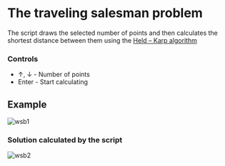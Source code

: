 # The traveling salesman problem
The script draws the selected number of points and then calculates the shortest distance between them using the [Held – Karp algorithm](https://en.wikipedia.org/wiki/Held%E2%80%93Karp_algorithm)

### Controls
* ↑, ↓ - Number of points
* Enter - Start calculating

## Example
![wsb1](https://user-images.githubusercontent.com/22982835/166909658-48839ffc-1985-4c58-83fc-eeab9a0c38a0.png)
### Solution calculated by the script
![wsb2](https://user-images.githubusercontent.com/22982835/166909673-e3f7ab01-0dfa-4b3e-80ba-ba784ca64963.png)
